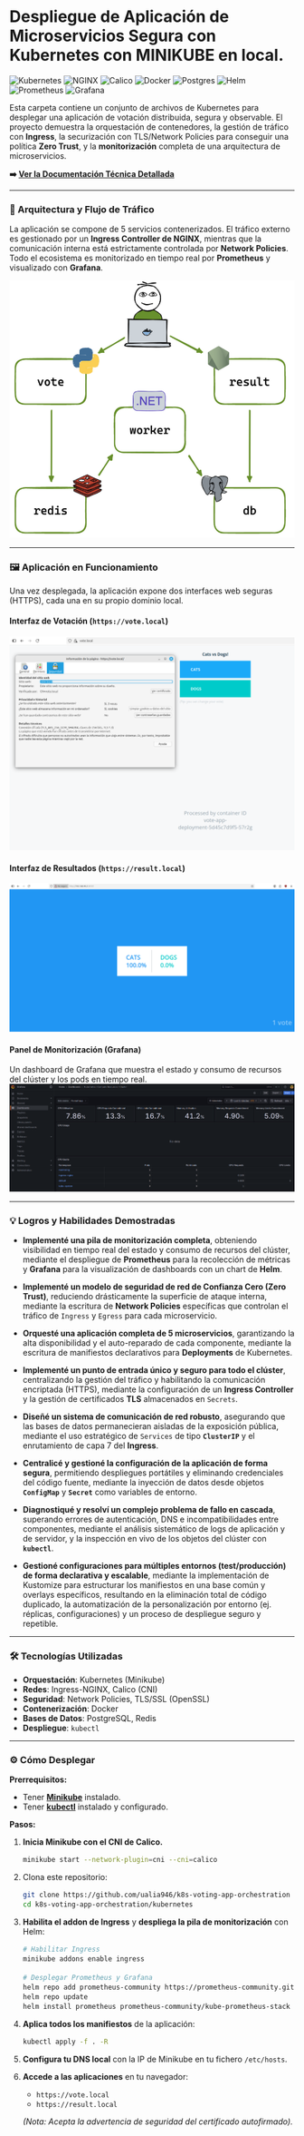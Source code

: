 # Despliegue de Aplicación de Microservicios Segura con Kubernetes con MINIKUBE en local.

![Kubernetes](https://img.shields.io/badge/kubernetes-%23326ce5.svg?style=for-the-badge&logo=kubernetes&logoColor=white) ![NGINX](https://img.shields.io/badge/NGINX%20Ingress-%23009639.svg?style=for-the-badge&logo=nginx&logoColor=white) ![Calico](https://img.shields.io/badge/Calico-%23FF6A00.svg?style=for-the-badge&logo=c&logoColor=white) ![Docker](https://img.shields.io/badge/docker-%230db7ed.svg?style=for-the-badge&logo=docker&logoColor=white) ![Postgres](https://img.shields.io/badge/postgres-%23316192.svg?style=for-the-badge&logo=postgresql&logoColor=white) ![Helm](https://img.shields.io/badge/Helm-0F1689?style=for-the-badge&logo=helm&logoColor=white) ![Prometheus](https://img.shields.io/badge/Prometheus-E6522C?style=for-the-badge&logo=prometheus&logoColor=white) ![Grafana](https://img.shields.io/badge/grafana-%23F46800.svg?style=for-the-badge&logo=grafana&logoColor=white)

Esta carpeta contiene un conjunto de archivos de Kubernetes para desplegar una aplicación de votación distribuida, segura y observable. El proyecto demuestra la orquestación de contenedores, la gestión de tráfico con **Ingress**, la securización con TLS/Network Policies para conseguir una política  **Zero Trust**, y la **monitorización** completa de una arquitectura de microservicios.

**➡️ [Ver la Documentación Técnica Detallada](DOCUMENTACION_DETALLADA.md)**

---

### 🚀 Arquitectura y Flujo de Tráfico

La aplicación se compone de 5 servicios contenerizados. El tráfico externo es gestionado por un **Ingress Controller de NGINX**, mientras que la comunicación interna está estrictamente controlada por **Network Policies**. Todo el ecosistema es monitorizado en tiempo real por **Prometheus** y visualizado con **Grafana**.

![Diagrama de Arquitectura de Microservicios con Ingress](images/arquitectura-k8s.png)

---

### 🖼️ Aplicación en Funcionamiento

Una vez desplegada, la aplicación expone dos interfaces web seguras (HTTPS), cada una en su propio dominio local.

#### **Interfaz de Votación (`https://vote.local`)**
![Interfaz de la Aplicación de Votación](images/https-connection-success.png)

#### **Interfaz de Resultados (`https://result.local`)**
![Interfaz de la Aplicación de Resultados](images/result-app-ui.png)

#### **Panel de Monitorización (Grafana)**
Un dashboard de Grafana que muestra el estado y consumo de recursos del clúster y los pods en tiempo real.
![Dashboard de Grafana monitorizando el clúster](images/grafana-dashboard.png)

---

### 💡 Logros y Habilidades Demostradas

* **Implementé una pila de monitorización completa**, obteniendo visibilidad en tiempo real del estado y consumo de recursos del clúster, mediante el despliegue de **Prometheus** para la recolección de métricas y **Grafana** para la visualización de dashboards con un chart de **Helm**.

* **Implementé un modelo de seguridad de red de Confianza Cero (Zero Trust)**, reduciendo drásticamente la superficie de ataque interna, mediante la escritura de **Network Policies** específicas que controlan el tráfico de `Ingress` y `Egress` para cada microservicio.

* **Orquesté una aplicación completa de 5 microservicios**, garantizando la alta disponibilidad y el auto-reparado de cada componente, mediante la escritura de manifiestos declarativos para **Deployments** de Kubernetes.

* **Implementé un punto de entrada único y seguro para todo el clúster**, centralizando la gestión del tráfico y habilitando la comunicación encriptada (HTTPS), mediante la configuración de un **Ingress Controller** y la gestión de certificados **TLS** almacenados en `Secrets`.

* **Diseñé un sistema de comunicación de red robusto**, asegurando que las bases de datos permanecieran aisladas de la exposición pública, mediante el uso estratégico de `Services` de tipo **`ClusterIP`** y el enrutamiento de capa 7 del **Ingress**.

* **Centralicé y gestioné la configuración de la aplicación de forma segura**, permitiendo despliegues portátiles y eliminando credenciales del código fuente, mediante la inyección de datos desde objetos **`ConfigMap`** y **`Secret`** como variables de entorno.

* **Diagnostiqué y resolví un complejo problema de fallo en cascada**, superando errores de autenticación, DNS e incompatibilidades entre componentes, mediante el análisis sistemático de logs de aplicación y de servidor, y la inspección en vivo de los objetos del clúster con **`kubectl`**.

* **Gestioné configuraciones para múltiples entornos (test/producción) de forma declarativa y escalable**, mediante la implementación de Kustomize para estructurar los manifiestos en una base común y overlays específicos, resultando en la eliminación total de código duplicado, la automatización de la personalización por entorno (ej. réplicas, configuraciones) y un proceso de despliegue seguro y repetible.

---

### 🛠️ Tecnologías Utilizadas

* **Orquestación**: Kubernetes (Minikube)
* **Redes**: Ingress-NGINX, Calico (CNI)
* **Seguridad**: Network Policies, TLS/SSL (OpenSSL)
* **Contenerización**: Docker
* **Bases de Datos**: PostgreSQL, Redis
* **Despliegue**: `kubectl`

---

### ⚙️ Cómo Desplegar

**Prerrequisitos:**
* Tener [**Minikube**](https://minikube.sigs.k8s.io/docs/start/) instalado.
* Tener [**kubectl**](https://kubernetes.io/docs/tasks/tools/) instalado y configurado.

**Pasos:**
1.  **Inicia Minikube con el CNI de Calico.**
    ```bash
    minikube start --network-plugin=cni --cni=calico
    ```

2.  Clona este repositorio:
    ```bash
    git clone https://github.com/ualia946/k8s-voting-app-orchestration
    cd k8s-voting-app-orchestration/kubernetes
    ```

3.  **Habilita el addon de Ingress** y **despliega la pila de monitorización** con Helm:
    ```bash
    # Habilitar Ingress
    minikube addons enable ingress
    
    # Desplegar Prometheus y Grafana
    helm repo add prometheus-community https://prometheus-community.github.io/helm-charts
    helm repo update
    helm install prometheus prometheus-community/kube-prometheus-stack --namespace monitoring --create-namespace -f values.yaml
    ```

4.  **Aplica todos los manifiestos** de la aplicación:
    ```bash
    kubectl apply -f . -R
    ```

5.  **Configura tu DNS local** con la IP de Minikube en tu fichero `/etc/hosts`.

6.  **Accede a las aplicaciones** en tu navegador:
    * `https://vote.local`
    * `https://result.local`

    *(Nota: Acepta la advertencia de seguridad del certificado autofirmado).*

